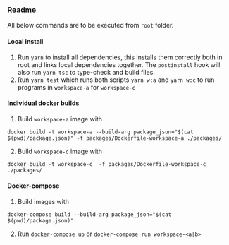 ### Readme
All below commands are to be executed from `root` folder.

#### Local install
1. Run `yarn` to install all dependencies, this installs them correctly both in root and links local dependencies together. The `postinstall` hook will also run `yarn tsc` to type-check and build files.
2. Run `yarn test` which runs both scripts `yarn w:a` and `yarn w:c` to run programs in `workspace-a` for `workspace-c`

#### Individual docker builds
1. Build `workspace-a` image with
```
docker build -t workspace-a --build-arg package_json="$(cat $(pwd)/package.json)" -f packages/Dockerfile-workspace-a ./packages/
```

2. Build `workspace-c` image with
```
docker build -t workspace-c  -f packages/Dockerfile-workspace-c ./packages/
```
#### Docker-compose
1. Build images with
```
docker-compose build --build-arg package_json="$(cat $(pwd)/package.json)"
```
2. Run `docker-compose up` or `docker-compose run workspace-<a|b>`